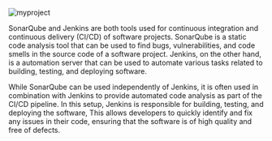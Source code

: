 ![myproject](https://user-images.githubusercontent.com/58173938/206842934-179f422c-fc4f-4e5c-96ae-71ddeefe3d1f.png)


SonarQube and Jenkins are both tools used for continuous integration and continuous delivery (CI/CD) of software projects. SonarQube is a static code analysis tool that can be used to find bugs, vulnerabilities, and code smells in the source code of a software project. Jenkins, on the other hand, is a automation server that can be used to automate various tasks related to building, testing, and deploying software.

While SonarQube can be used independently of Jenkins, it is often used in combination with Jenkins to provide automated code analysis as part of the CI/CD pipeline. In this setup, Jenkins is responsible for building, testing, and deploying the software, This allows developers to quickly identify and fix any issues in their code, ensuring that the software is of high quality and free of defects.

